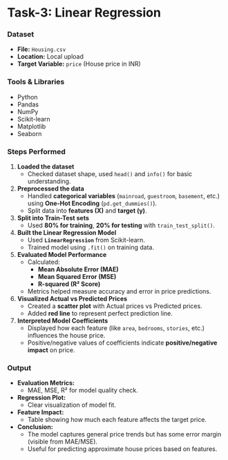 # **Task-3: Linear Regression**

### **Dataset**

* **File:** `Housing.csv`
* **Location:** Local upload
* **Target Variable:** `price` (House price in INR)

### **Tools & Libraries**

* Python
* Pandas
* NumPy
* Scikit-learn
* Matplotlib
* Seaborn

### **Steps Performed**

1. **Loaded the dataset**
   * Checked dataset shape, used `head()` and `info()` for basic understanding.
2. **Preprocessed the data**
   * Handled **categorical variables** (`mainroad`, `guestroom`, `basement`, etc.) using **One-Hot Encoding** (`pd.get_dummies()`).
   * Split data into **features (X)** and **target (y)**.
3. **Split into Train-Test sets**
   * Used **80% for training**, **20% for testing** with `train_test_split()`.
4. **Built the Linear Regression Model**
   * Used **`LinearRegression`** from Scikit-learn.
   * Trained model using `.fit()` on training data.
5. **Evaluated Model Performance**
   * Calculated:
     * **Mean Absolute Error (MAE)**
     * **Mean Squared Error (MSE)**
     * **R-squared (R² Score)**
   * Metrics helped measure accuracy and error in price predictions.
6. **Visualized Actual vs Predicted Prices**
   * Created a **scatter plot** with Actual prices vs Predicted prices.
   * Added **red line** to represent perfect prediction line.
7. **Interpreted Model Coefficients**
   * Displayed how each feature (like `area`, `bedrooms`, `stories`, etc.) influences the house price.
   * Positive/negative values of coefficients indicate **positive/negative impact** on price.

### **Output**

* **Evaluation Metrics:**
  * MAE, MSE, R² for model quality check.
* **Regression Plot:**
  * Clear visualization of model fit.
* **Feature Impact:**
  * Table showing how much each feature affects the target price.
* **Conclusion:**
  * The model captures general price trends but has some error margin (visible from MAE/MSE).
  * Useful for predicting approximate house prices based on features.
